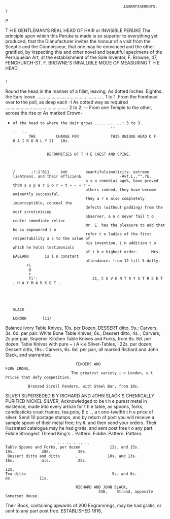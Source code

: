                                                         ADVERTISEMENTS.                                                            7
P




 T H E GENTLEMAN'S REAL HEAD OF HAIR or INVISIBLE PERUKE
   The principle upon which this Peruke ia made is so superior to everything yet
 produced, that the Dlanufacturer invites the honour of a visit from the Sceptic and the
 Connoisseur, that one may he eonvinced and the other gratified, by inspecting this and
 other novel and beautiful specimens of the Perruqueian Art, at the establishment of the
 Sole Inventor, F. Browne, 47, FENCHURCH-ST.
      F. BROWNE'S INFALLIBLE MODE OF MEASURING T H E HEAD.




                                                                                                    !
   Round the head in the manner of a fillet, leaving, As dotted              Inches. Eighths.
the Ears loose ..................................................... 1 to 1.
  From the Forehead over to the poll, as deep each
                                                                    -I
                                                                          As dotted
way as required .................................................          2 to 2.
                                                                                         --
  From one Temple to the other, across the rise or As marked
Crown-
-     of the head to where the Hair grows ............! 3 to 3.
                                                 --                                                                  -   -.
             THE         CHARGE FOR              THIS UNIQUE HEAD O F                        H A I R O N L Y 21   10s.
                                                                                                    -               -
                     DEFORMITIES OF T H E CHEST AND SPINE.



      /       ;!:1'811   . bnh        beantifulsimolicitv. extreme liehtness. and their efficien&                 -#vf,L,,"".?&.
                                      a s a remediai age%, have proved thdm s u p e r i o r ~ t ~ - ~ r ~
                                      others indeed, they have become eminently successful.
                                      They a r e also completely imperceptible, conceal the
                                      defects (without padding) from the most scrutinisinp
                                      observer, a n d never fail t o confer immediate reliec
                                      Mr. E. has the pleasure to add that he is empowered t o
                                      refer t o ladies of the first respectability a s to the value of
                                      his invention, i n addition t o which he holds testimonials
                                      of t h e highest order.      Mrs. EAGLAND       is i n constant
                                      attendance: from 12 till 5 dally.
            +L
             @
             r
             fi'-                        21, C O V E N T R Y S T R E E T , H A Y M A R K E T .




                                                                         SLACK
                                                                         LONDOH       l11/


Balance Ivory Table Knives, 10s, per Dozen,
   DESSERT ditto, 9s.; Carvers, 3s. 6d. per pair. White Bone Table Knives, 6s.; Dessert ditto, 4s. ; Carvers,
2s   per pair. Snperior Kitchen Table Knives and Forks, from 6s. 6d. per dozen. Table Knives wlth pure
~ i A k e Silver-Tables,
          l              22s. per dozen; Dessert ditto, 18s.: Carvers, 6s. 6d. per pair, all marked Richard and
John Slack, and warranted.

                                   FENDERS AND                                  FIRE IRONS,
                                 The greatest variety i n London, a t Prices that defy competition.

              Bronzed Scroll Fenders, with Steel Bar, from 10s.
SILVER SUPERSEDED B Y RICHARD AND JOHN SLACK'S
     CHEMICALLY PURIFIED NICKEL SILVER,
Acknowledged to be t h e purest metal in existence, made into every article for t h e table, as spoons, forks,
candlesticks cruet frames, tea.pots, B c . , a t one-twelfth t h e price of silver. Send 10 postage stamps, and by
return of post you will receive a sample spoon of their metal free; try it, and then send your orders. Their
illustrated catalogue may he had gratis, and sent post free t o any part.
                                                      Fiddle         Strongest        Thread         King's
                                      ..            Pattern.          Fiddle.        Pattern.       Pattern.

                         . . . .. . .. ..
    Table Spoons and Forks, per dozen             12s. and 15s.        19s.            288.            30s.
     Dessert ditto and ditto       ,             10s. and 13s.         16s.            als.            25s.
                                                                                                       12s.
    Tea ditto                                      5s. and 6s.          8s.            11s.

                                   RICHARD AND JOHN SLACK,
                                             336,    Strand, opposite Somerset House.
Their Book, containing apwards of 200 Engramrings, may be had gratis, or sent to any part post free.
                                                           ESTABLISHED 1818,
